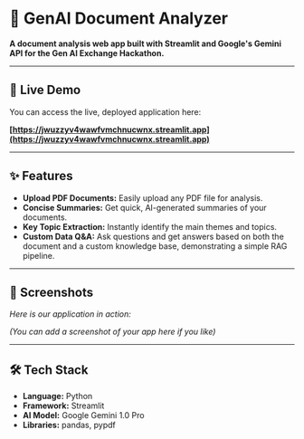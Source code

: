# 📄 GenAI Document Analyzer

**A document analysis web app built with Streamlit and Google's Gemini API for the Gen AI Exchange Hackathon.**

---

## 🚀 Live Demo

You can access the live, deployed application here:

**[https://jwuzzyv4wawfvmchnucwnx.streamlit.app](https://jwuzzyv4wawfvmchnucwnx.streamlit.app)**

---

## ✨ Features

* **Upload PDF Documents:** Easily upload any PDF file for analysis.
* **Concise Summaries:** Get quick, AI-generated summaries of your documents.
* **Key Topic Extraction:** Instantly identify the main themes and topics.
* **Custom Data Q&A:** Ask questions and get answers based on both the document and a custom knowledge base, demonstrating a simple RAG pipeline.

---

## 📸 Screenshots

*Here is our application in action:*

*(You can add a screenshot of your app here if you like)*

---

## 🛠️ Tech Stack

* **Language:** Python
* **Framework:** Streamlit
* **AI Model:** Google Gemini 1.0 Pro
* **Libraries:** pandas, pypdf
